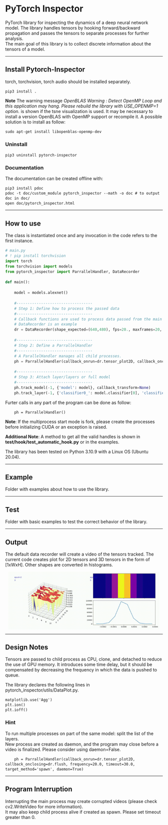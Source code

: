 # PyTorch Inspector
PyTorch library for inspecting the dynamics of a deep neural network model.
The library handles tensors by hooking forward/backward propagation and passes the tensors to separate processes for further analysis.  
The main goal of this library is to collect discrete information about the tensors of a model.

---

## Install Pytorch-Inspector

torch, torchvision, torch audio should be installed separately.

```console
pip3 install .
```

**Note**
The warning message *OpenBLAS Warning : Detect OpenMP Loop and this application may hang. Please rebuild the library with USE_OPENMP=1 option.* is shown if the tsne visualization is used. It may be necessary to install a version OpenBLAS with OpenMP support or recompile it. A possible solution is to install as follow:

```console
sudo apt-get install libopenblas-openmp-dev
```

### Uninstall 

```console
pip3 uninstall pytorch-inspector
```

### Documentation

The documentation can be created offline with:

```
pip3 install pdoc
pdoc -t doc/custom_module pytorch_inspector --math -o doc # to output doc in doc/
open doc/pytorch_inspector.html
```

---

## How to use

The class is instantiated once and any invocation in the code refers to the first instance.

```python
# main.py
# ! pip install torchvision
import torch
from torchvision import models
from pytorch_inspector import ParrallelHandler, DataRecorder

def main():

    model = models.alexnet()

    #----------------------------------
    # Step 1: Define how to process the passed data
    #----------------------------------
    # Callback functions are used to process data passed from the main process to child processes.
    # DataRecorder is an example
    dr = DataRecorder(shape_expected=(640,480), fps=20., maxframes=20, path_root='output', colorBGR=(255,0,255), displayND_mode='default')

    #----------------------------------
    # Step 2: Define a ParrallelHandler
    #----------------------------------
    # A ParallelHandler manages all child processes.
    ph = ParrallelHandler(callback_onrun=dr.tensor_plot2D, callback_onclosing=dr.flush, frequency=20.0, timeout=30.0, target_method='spawn', daemon=True)

    #----------------------------------
    # Step 3: Attach layer/layers or full model
    #----------------------------------
    ph.track_model(-1, {'model': model}, callback_transform=None)
    ph.track_layer(-1, {'classifier0_': model.classifier[0], 'classifier3_': model.classifier[3], 'classifier6_': model.classifier[6]}, callback_transform=None)
```

Furter calls in any part of the program can be done as follow:
```console
    ph = ParrallelHandler()
```

**Note**: If the multiprocess start mode is fork, please create the processes before initializing CUDA or an exception is raised.

**Additional Note**: A method to get all the valid handles is shown in **test/hook/test_automatic_hook.py** or in the examples.

The library has been tested on Python 3.10.9 with a Linux OS (Ubuntu 20.04).  

---
## Example 
Folder with examples about how to use the library.

---

## Test 
Folder with basic examples to test the correct behavior of the library.

---

## Output

The default data recorder will create a video of the tensors tracked. The current code creates plot for 2D tensors and 3D tensors in the form of [1xWxH]. Other shapes are converted in histograms.  
<div style="display:flex">
  <div style="flex: 1; padding-left: 10px;">
    <img src="images/Plot.gif" alt="Plot Example" witdh="100%" height="100%"/>
  </div>
  <div style="flex: 1; padding-right: 10px;">
    <img src="images/Histogram.gif" alt="Histogram Example" witdh="100%" height="100%"/>
  </div>
</div>
 
---

## Design Notes

Tensors are passed to child process as CPU, clone, and detached to reduce the use of GPU memory.
It introduces some time delay, but it should be compensated by decreasing the frequency in which the data is pushed to queue.  

The library declares the following lines in pytorch_inspector/utils/DataPlot.py.  
```
matplotlib.use('Agg')
plt.ion()
plt.ioff()
```

### Hint
To run multiple processes on part of the same model: split the list of the layers.  
New process are created as daemon, and the program may close before a video is finalized. Please consider using daemon=False.  
```
    ph = ParrallelHandler(callback_onrun=dr.tensor_plot2D, callback_onclosing=dr.flush, frequency=20.0, timeout=30.0, target_method='spawn', daemon=True)
```

---
## Program Interruption

Interrupting the main process may create corrupted videos (please check cv2.WriteVideo for more information).  
It may also keep child process alive if created as spawn. Please set timeout greater than 0.

